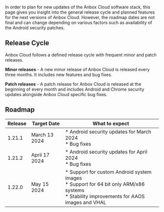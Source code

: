 In order to plan for new updates of the Anbox Cloud software stack, this page gives you insight into the general release cycle and planned features for the next versions of Anbox Cloud. However, the roadmap dates are not final and can change depending on various factors such as availability of the Android security patches.

## Release Cycle

Anbox Cloud follows a defined release cycle with frequent minor and patch releases.

**Minor releases** - A new minor release of Anbox Cloud is released every three months. It includes new features and bug fixes.

**Patch releases** - A patch release for Anbox Cloud is released at the beginning of every month and includes Android and Chrome security updates alongside Anbox Cloud specific bug fixes.

## Roadmap

| Release | Target Date | What to expect| 
|---------|-------------|---------------|
| 1.21.1 | March 13 2024 | * Android security updates for March 2024<br/>* Bug fixes |
| 1.21.2 | April 17 2024 | * Android security updates for April 2024<br/>* Bug fixes |
| 1.22.0 | May 15 2024 | * Support for custom Android system images<br/> * Support for 64 bit only ARM/x86 systems<br/>* Stability improvements for AAOS images and VHAL |
